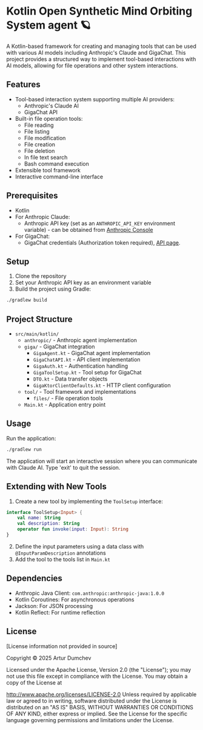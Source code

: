 # Kotlin Open Synthetic Mind Orbiting System agent 🪐

A Kotlin-based framework for creating and managing tools that can be used with various AI models including Anthropic's Claude and GigaChat. This project provides a structured way to implement tool-based interactions with AI models, allowing for file operations and other system interactions.

## Features

- Tool-based interaction system supporting multiple AI providers:
    - Anthropic's Claude AI
    - GigaChat API
- Built-in file operation tools:
    - File reading
    - File listing
    - File modification
    - File creation
    - File deletion
    - In file text search 
    - Bash command execution
- Extensible tool framework
- Interactive command-line interface

## Prerequisites

- Kotlin
- For Anthropic Claude:
    - Anthropic API key (set as an `ANTHROPIC_API_KEY` environment variable) - can be obtained from [Anthropic Console](https://console.anthropic.com/account/keys)
- For GigaChat:
    - GigaChat credentials (Authorization token required), [API page](https://developers.sber.ru/portal/products/gigachat-api).

## Setup

1. Clone the repository
2. Set your Anthropic API key as an environment variable
3. Build the project using Gradle:
```bash
./gradlew build
```

## Project Structure

- `src/main/kotlin/`
    - `anthropic/` - Anthropic agent implementation
    - `giga/` - GigaChat integration
        - `GigaAgent.kt` - GigaChat agent implementation
        - `GigaChatAPI.kt` - API client implementation
        - `GigaAuth.kt` - Authentication handling
        - `GigaToolSetup.kt` - Tool setup for GigaChat
        - `DTO.kt` - Data transfer objects
        - `GigaKtorClientDefaults.kt` - HTTP client configuration
    - `tool/` - Tool framework and implementations
        - `files/` - File operation tools
    - `Main.kt` - Application entry point

## Usage

Run the application:

```bash
./gradlew run
```

The application will start an interactive session where you can communicate with Claude AI. Type 'exit' to quit the session.

## Extending with New Tools

1. Create a new tool by implementing the `ToolSetup` interface:

```kotlin
interface ToolSetup<Input> {
    val name: String
    val description: String
    operator fun invoke(input: Input): String
}
```

2. Define the input parameters using a data class with `@InputParamDescription` annotations
3. Add the tool to the tools list in `Main.kt`

## Dependencies

- Anthropic Java Client: `com.anthropic:anthropic-java:1.0.0`
- Kotlin Coroutines: For asynchronous operations
- Jackson: For JSON processing
- Kotlin Reflect: For runtime reflection

## License

[License information not provided in source]

Copyright © 2025 Artur Dumchev

Licensed under the Apache License, Version 2.0 (the "License"); you may not use this file except in compliance with the License. You may obtain a copy of the License at

http://www.apache.org/licenses/LICENSE-2.0
Unless required by applicable law or agreed to in writing, software distributed under the License is distributed on an "AS IS" BASIS, WITHOUT WARRANTIES OR CONDITIONS OF ANY KIND, either express or implied. See the License for the specific language governing permissions and limitations under the License.
